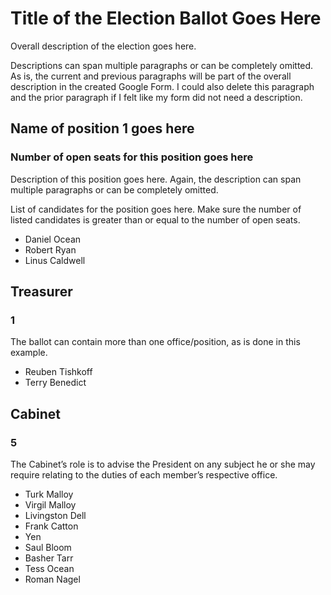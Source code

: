 # Title of the Election Ballot Goes Here

Overall description of the election goes here.

Descriptions can span multiple paragraphs or can be completely omitted. As is,
the current and previous paragraphs will be part of the overall description in
the created Google Form. I could also delete this paragraph and the prior
paragraph if I felt like my form did not need a description.

## Name of position 1 goes here

### Number of open seats for this position goes here

Description of this position goes here. Again, the description can span multiple
paragraphs or can be completely omitted.

List of candidates for the position goes here. Make sure the number of listed
candidates is greater than or equal to the number of open seats.

- Daniel Ocean
- Robert Ryan
- Linus Caldwell

## Treasurer

### 1

The ballot can contain more than one office/position, as is done in this
example.

- Reuben Tishkoff
- Terry Benedict

## Cabinet

### 5

The Cabinet’s role is to advise the President on any subject he or she may
require relating to the duties of each member’s respective office.

- Turk Malloy
- Virgil Malloy
- Livingston Dell
- Frank Catton
- Yen
- Saul Bloom
- Basher Tarr
- Tess Ocean
- Roman Nagel
